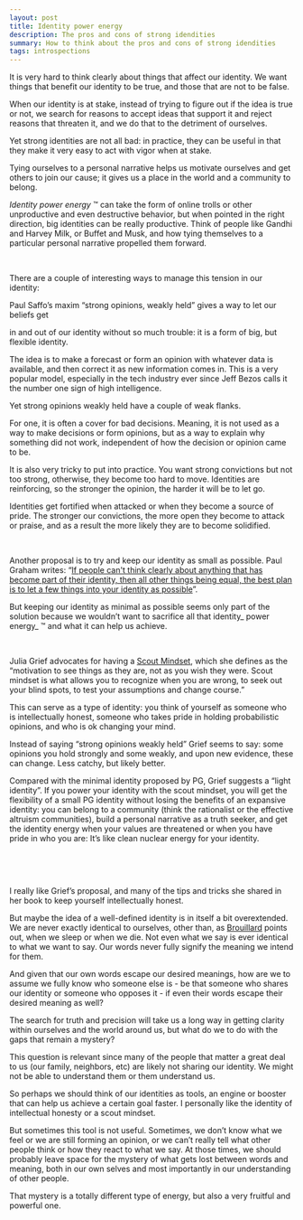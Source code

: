 ```yaml
---
layout: post
title: Identity power energy
description: The pros and cons of strong idendities
summary: How to think about the pros and cons of strong idendities
tags: introspections 
---
```


It is very hard to think clearly about things that affect our identity. We want things that benefit our identity to be true, and those that are not to be false. 

When our identity is at stake, instead of trying to figure out if the idea is true or not, we search for reasons to accept ideas that support it and reject reasons that threaten it,  and we do that to the detriment of ourselves.

Yet strong identities are not all bad: in practice, they can be useful in that they make it very easy to act with vigor when at stake. 

Tying ourselves to a personal narrative helps us motivate ourselves and get others to join our cause; it gives us a place in the world and a community to belong. 

_Identity power energy_ ™ can take the form of online trolls or other unproductive and even destructive behavior, but when pointed in the right direction, big identities can be really productive. Think of people like Gandhi and Harvey Milk, or Buffet and Musk, and how tying themselves to a particular personal narrative propelled them forward.

&nbsp;  


There are a couple of interesting ways to manage this tension in our identity:

Paul Saffo’s maxim “strong opinions, weakly held” gives a way to let our beliefs get 

 in and out of our identity without so much trouble: it is a form of big, but flexible identity. 

The idea is to make a forecast or form an opinion with whatever data is available, and then correct it as new information comes in. This is a very popular model, especially in the tech industry ever since Jeff Bezos calls it the number one sign of high intelligence.

Yet strong opinions weakly held have a couple of weak flanks.

For one, it is often a cover for bad decisions. Meaning, it is not used as a way to make decisions or form opinions, but as a way to explain why something did not work, independent of how the decision or opinion came to be.

It is also very tricky to put into practice. You want strong convictions but not too strong, otherwise, they become too hard to move. Identities are reinforcing, so the stronger the opinion, the harder it will be to let go.

Identities get fortified when attacked or when they become a source of pride. The stronger our convictions, the more open they become to attack or praise, and as a result the more likely they are to become solidified.

&nbsp;  

Another proposal is to try and keep our identity as small as possible. Paul Graham writes: “[If people can't think clearly about anything that has become part of their identity, then all other things being equal, the best plan is to let a few things into your identity as possible](http://www.paulgraham.com/identity.html)”.  

But keeping our identity as minimal as possible seems only part of the solution because we wouldn’t want to sacrifice all that identity_ power energy_ ™ and what it can help us achieve. 

&nbsp;  

Julia Grief advocates for having a [Scout Mindset](https://www.amazon.com/Scout-Mindset-Perils-Defensive-Thinking/dp/0735217556), which she defines as the “motivation to see things as they are, not as you wish they were. Scout mindset is what allows you to recognize when you are wrong, to seek out your blind spots, to test your assumptions and change course.” 

This can serve as a type of identity: you think of yourself as someone who is intellectually honest, someone who takes pride in holding probabilistic opinions, and who is ok changing your mind. 

Instead of saying “strong opinions weakly held” Grief seems to say: some opinions you hold strongly and some weakly, and upon new evidence, these can change. Less catchy, but likely better.

Compared with the minimal identity proposed by PG, Grief suggests a “light identity”. If you power your identity with the scout mindset, you will get the flexibility of a small PG identity without losing the benefits of an expansive identity: you can belong to a community (think the rationalist or the effective altruism communities), build a personal narrative as a truth seeker, and get the identity energy when your values are threatened or when you have pride in who you are:  It’s like clean nuclear energy for your identity.

&nbsp;  

&nbsp;  

I really like Grief’s proposal, and many of the tips and tricks she shared in her book to keep yourself intellectually honest. 

But maybe the idea of a well-defined identity is in itself a bit overextended. We are never exactly identical to ourselves, other than, as [Brouillard](https://www.amazon.com/Simulacra-Simulation-Body-Theory-Materialism/dp/0472065211) points out, when we sleep or when we die. Not even what we say is ever identical to what we want to say. Our words never fully signify the meaning we intend for them.

And given that our own words escape our desired meanings, how are we to assume we fully know who someone else is -  be that someone who shares our identity or someone who opposes it -  if even their words escape their desired meaning as well?

The search for truth and precision will take us a long way in getting clarity within ourselves and the world around us, but what do we to do with the gaps that remain a mystery? 

This question is relevant since many of the people that matter a great deal to us (our family, neighbors, etc) are likely not sharing our identity. We might not be able to understand them or them understand us. 

So perhaps we should think of our identities as tools, an engine or booster that can help us achieve a certain goal faster. I personally like the identity of intellectual honesty or a scout mindset. 

But sometimes this tool is not useful. Sometimes, we don’t know what we feel or we are still forming an opinion, or we can’t really tell what other people think or how they react to what we say. At those times, we should probably leave space for the mystery of what gets lost between words and meaning, both in our own selves and most importantly in our understanding of other people. 

That mystery is a totally different type of energy, but also a very fruitful and powerful one.
